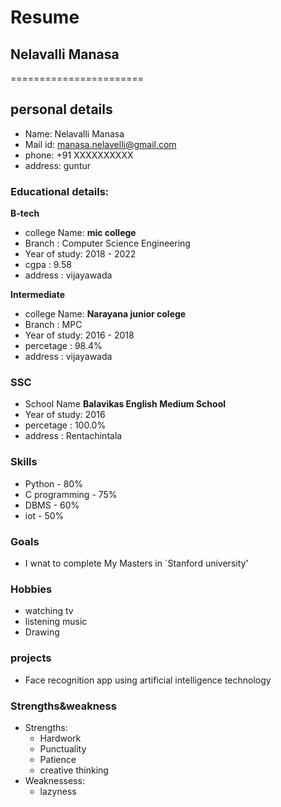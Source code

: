 # Resume

## Nelavalli Manasa
=======================

## personal details

- Name: Nelavalli Manasa<br>
- Mail id: manasa.nelavelli@gmail.com<br>
- phone: +91 XXXXXXXXXX <br>
- address: guntur <br>
### Educational details:

**B-tech**

- college Name: __mic college__<br>
- Branch : Computer Science Engineering<br>
- Year of study: 2018 - 2022<br>
- cgpa : 9.58<br>
- address : vijayawada<br>

**Intermediate**

- college Name: __Narayana junior colege__<br>
- Branch : MPC
- Year of study: 2016 - 2018<br>
- percetage : 98.4%<br>
- address : vijayawada<br>

### **SSC**

- School Name __Balavikas English Medium School__<br>
- Year of study: 2016<br>
- percetage : 100.0%<br>
- address : Rentachintala<br>

### **Skills**

- Python - 80%<br>
- C programming - 75%<br>
- DBMS - 60%<br>
- iot - 50%<br>

### **Goals**

- I wnat to complete My Masters in `Stanford university'

### **Hobbies**

- watching tv<br>
- listening music
- Drawing

### **projects**

- Face recognition app using artificial intelligence technology

### **Strengths&weakness**

- Strengths:
  - Hardwork<br>
  - Punctuality<br>
  - Patience<br>
  - creative thinking<br>
- Weaknessess:<br>
   - lazyness
  
  
  




